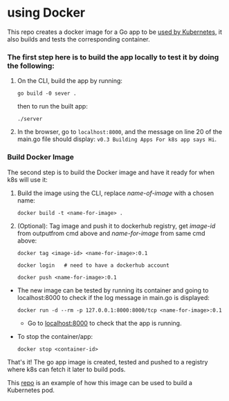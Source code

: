 # using Docker
This repo creates a docker image for a Go app to be [used by Kubernetes](https://github.com/Fabr1ce/building-apps-for/using-Kind), it also builds and tests the corresponding container.

### The first step here is to build the app locally to test it by doing the following:

1. On the CLI, build the app by running:

	```
	go build -0 sever .
	```
   then to run the built app:

	```
	./server
	```

2. In the browser, go to `localhost:8000`, and the message on line 20 of the main.go file should display: `v0.3 Building Apps For k8s app says Hi`.


### Build Docker Image
 
The second step is to build the Docker image and have it ready for when k8s will use it:

1. Build the image using the CLI, replace *name-of-image* with a chosen name:

	```
	docker build -t <name-for-image> .

	```
2. (Optional): Tag image and push it to dockerhub registry, get *image-id* from outputfrom cmd above and *name-for-image* from same cmd above:

	```
	docker tag <image-id> <name-for-image>:0.1

	```
	```
	docker login   # need to have a dockerhub account
	```
	
	```
	docker push <name-for-image>:0.1
	```
	
 - The new image can be tested by running its container and going to localhost:8000 to check if the log message in main.go is displayed:

	```
	docker run -d --rm -p 127.0.0.1:8000:8000/tcp <name-for-image>:0.1

	```
	- Go to [localhost:8000](http://localhost:8000) to check that the app is running.
 - To stop the container/app:

	```
	docker stop <container-id>

	```

That's it! The go app image is created, tested and pushed to a registry where k8s can fetch it later to build pods.

This [repo](https://github.com/Fabr1ce/building-apps-for-k8s/tree/main/2-using-Kind) is an example of how this image can be used to build a Kubernetes pod.
